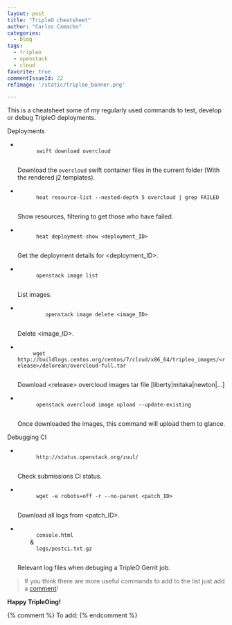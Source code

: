 ```yaml
---
layout: post
title: "TripleO cheatsheet"
author: "Carlos Camacho"
categories:
  - blog
tags:
  - tripleo
  - openstack
  - cloud
favorite: true
commentIssueId: 22
refimage: '/static/tripleo_banner.png'

---
```


This is a cheatsheet some of my regularly used
commands to test, develop or debug
TripleO deployments.

<p>Deployments</p>

<ul>
  <li>
    <code class="highlighter-rouge">
      swift download overcloud
    </code><br>
    <p class="tdesc">
        Download the <code class="highlighter-rouge">overcloud</code> swift container files in the current folder (With the rendered j2 templates).
    </p>
  </li>
  <li>
    <code class="highlighter-rouge">
      heat resource-list --nested-depth 5 overcloud | grep FAILED
    </code><br>
    <p class="tdesc">
      Show resources, filtering to get those who have failed.
    </p>
  </li>
  <li>
    <code class="highlighter-rouge">
      heat deployment-show &lt;deployment_ID&gt;
    </code><br>
    <p class="tdesc">
      Get the deployment details for &lt;deployment_ID&gt;.
    </p>
  </li>
  <li>
    <code class="highlighter-rouge">
      openstack image list
    </code><br>
    <p class="tdesc">
      List images.
    </p>
  </li>
  <li>
    <code class="highlighter-rouge">
         openstack image delete &lt;image_ID&gt;
    </code><br>
    <p class="tdesc">
      Delete &lt;image_ID&gt;.
    </p>
  </li>
  <li>
    <code class="highlighter-rouge">
     wget http://buildlogs.centos.org/centos/7/cloud/x86_64/tripleo_images/&lt;release&gt;/delorean/overcloud-full.tar
    </code><br>
    <p class="tdesc">
      Download &lt;release&gt; overcloud images tar file [liberty|mitaka|newton|...]
    </p>
  </li>
  <li>
    <code class="highlighter-rouge">
      openstack overcloud image upload --update-existing
    </code><br>
    <p class="tdesc">
      Once downloaded the images, this command will upload them to glance.
    </p>
  </li>
</ul>

<p>Debugging CI</p>

<ul>
  <li>
    <code class="highlighter-rouge">
      http://status.openstack.org/zuul/
    </code><br>
    <p class="tdesc">
      Check submissions CI status.
    </p>
  </li>
  <li>
    <code class="highlighter-rouge">
      wget -e robots=off -r --no-parent &lt;patch_ID&gt;
    </code><br>
    <p class="tdesc">
      Download all logs from &lt;patch_ID&gt;.
    </p>
  </li>
  <li>
    <code class="highlighter-rouge">
      console.html
    </code>
    &amp;
    <code class="highlighter-rouge">
      logs/postci.txt.gz
    </code><br>
    <p class="tdesc">
      Relevant log files when debuging a TripleO Gerrit job.
    </p>
  </li>
</ul>

> If you think there are more
> useful commands to add to the list
> just add a [comment](https://github.com/anstack/anstack.github.io/issues/22)!

**Happy TripleOing!**

{% comment %}
 To add:
{% endcomment %}
